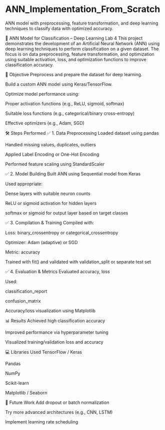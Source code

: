 # ANN_Implementation_From_Scratch
ANN model with preprocessing, feature transformation, and deep learning techniques to classify data with optimized accuracy.

🤖 ANN Model for Classification – Deep Learning Lab 4
This project demonstrates the development of an Artificial Neural Network (ANN) using deep learning techniques to perform classification on a given dataset. The focus is on data preprocessing, feature transformation, and optimization using suitable activation, loss, and optimization functions to improve classification accuracy.

🧠 Objective
Preprocess and prepare the dataset for deep learning.

Build a custom ANN model using Keras/TensorFlow.

Optimize model performance using:

Proper activation functions (e.g., ReLU, sigmoid, softmax)

Suitable loss functions (e.g., categorical/binary cross-entropy)

Effective optimizers (e.g., Adam, SGD)

🛠️ Steps Performed
✅ 1. Data Preprocessing
Loaded dataset using pandas

Handled missing values, duplicates, outliers

Applied Label Encoding or One-Hot Encoding

Performed feature scaling using StandardScaler

✅ 2. Model Building
Built ANN using Sequential model from Keras

Used appropriate:

Dense layers with suitable neuron counts

ReLU or sigmoid activation for hidden layers

softmax or sigmoid for output layer based on target classes

✅ 3. Compilation & Training
Compiled with:

Loss: binary_crossentropy or categorical_crossentropy

Optimizer: Adam (adaptive) or SGD

Metric: accuracy

Trained with fit() and validated with validation_split or separate test set

✅ 4. Evaluation & Metrics
Evaluated accuracy, loss

Used:

classification_report

confusion_matrix

Accuracy/loss visualization using Matplotlib

📊 Results
Achieved high classification accuracy

Improved performance via hyperparameter tuning

Visualized training/validation loss and accuracy

💻 Libraries Used
TensorFlow / Keras

Pandas

NumPy

Scikit-learn

Matplotlib / Seaborn

🚀 Future Work
Add dropout or batch normalization

Try more advanced architectures (e.g., CNN, LSTM)

Implement learning rate scheduling

